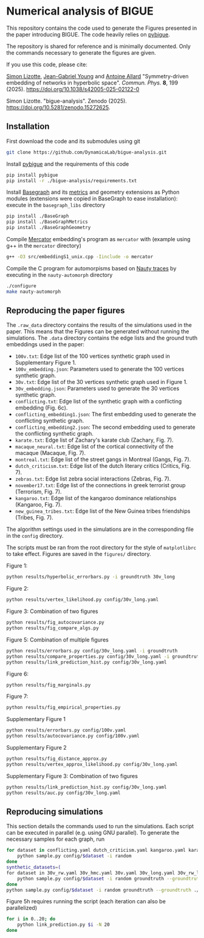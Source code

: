 # Numerical analysis of BIGUE

This repository contains the code used to generate the Figures presented in the paper introducing BIGUE. The code heavily relies on [pybigue].

The repository is shared for reference and is minimally documented. Only the commands necessary to generate the figures are given.

If you use this code, please cite:

[Simon Lizotte](https://siliz4.github.io), [Jean-Gabriel Young](https://jgyoung.ca) and [Antoine Allard](https://antoineallard.github.io)
"Symmetry-driven embedding of networks in hyperbolic space". _Commun. Phys._ __8__, 199 (2025).
https://doi.org/10.1038/s42005-025-02122-0

Simon Lizotte. "bigue-analysis". Zenodo (2025). https://doi.org/10.5281/zenodo.15272625.

## Installation

First download the code and its submodules using git
```sh
git clone https://github.com/DynamicaLab/bigue-analysis.git
```
Install [pybigue] and the requirements of this code
```sh
pip install pybigue
pip install -r ./bigue-analysis/requirements.txt
```
Install [Basegraph](https://github.com/BaseGraph/BaseGraph.git) and its [metrics](https://github.com/BaseGraph/BaseGraphMetrics) and geometry extensions as Python modules (extensions were copied in BaseGraph to ease installation): execute in the `basegraph_libs` directory
```sh
pip install ./BaseGraph
pip install ./BaseGraphMetrics
pip install ./BaseGraphGeometry
```

Compile [Mercator](https://github.com/networkgeometry/mercator) embedding's program as `mercator` with (example using g++ in the `mercator` directory)
```sh
g++ -O3 src/embeddingS1_unix.cpp -Iinclude -o mercator
```

Compile the C program for automorpisms based on [Nauty traces](https://doi.org/10.1016/j.jsc.2013.09.003) by executing in the `nauty-automorph` directory
```sh
./configure
make nauty-automorph
```

## Reproducing the paper figures

The `.raw_data` directory contains the results of the simulations used in the paper.
This means that the Figures can be generated without running the simulations.
The `.data` directory contains the edge lists and the ground truth embeddings used in the paper:

- `100v.txt`: Edge list of the 100 vertices synthetic graph used in Supplementary Figure 1.
- `100v_embedding.json`: Parameters used to generate the 100 vertices synthetic graph.
- `30v.txt`: Edge list of the 30 vertices synthetic graph used in Figure 1.
- `30v_embedding.json`: Parameters used to generate the 30 vertices synthetic graph.
- `conflicting.txt`: Edge list of the synthetic graph with a conflicting embedding (Fig. 6c).
- `conflicting_embedding1.json`: The first embedding used to generate the conflicting synthetic graph.
- `conflicting_embedding2.json`: The second embedding used to generate the conflicting synthetic graph.
- `karate.txt`: Edge list of Zachary's karate club (Zachary, Fig. 7).
- `macaque_neural.txt`: Edge list of the cortical connectivity of the macaque (Macaque, Fig. 7).
- `montreal.txt`: Edge list of the street gangs in Montreal (Gangs, Fig. 7).
- `dutch_criticism.txt`: Edge list of the dutch literary critics (Critics, Fig. 7).
- `zebras.txt`: Edge list zebra social interactions (Zebras, Fig. 7).
- `november17.txt`: Edge list of the connections in greek terrorist group (Terrorism, Fig. 7).
- `kangaroo.txt`: Edge list of the kangaroo dominance relationships (Kangaroo, Fig. 7).
- `new_guinea_tribes.txt`: Edge list of the New Guinea tribes friendships (Tribes, Fig. 7).

The algorithm settings used in the simulations are in the corresponding file in the `config` directory.

The scripts must be ran from the root directory for the style of `matplotlibrc` to take effect.
Figures are saved in the `figures/` directory.

Figure 1:
```sh
python results/hyperbolic_errorbars.py -i groundtruth 30v_long
```

Figure 2:
```sh
python results/vertex_likelihood.py config/30v_long.yaml
```

Figure 3: Combination of two figures
```sh
python results/fig_autocovariance.py
python results/fig_compare_algs.py
```

Figure 5: Combination of multiple figures
```sh
python results/errorbars.py config/30v_long.yaml -i groundtruth
python results/compare_properties.py config/30v_long.yaml -i groundtruth
python results/link_prediction_hist.py config/30v_long.yaml
```

Figure 6:
```sh
python results/fig_marginals.py
```

Figure 7:
```sh
python results/fig_empirical_properties.py
```

Supplementary Figure 1
```sh
python results/errorbars.py config/100v.yaml
python results/autocovariance.py config/100v.yaml
```

Supplementary Figure 2
```sh
python results/fig_distance_approx.py
python results/vertex_approx_likelihood.py config/30v_long.yaml
```

Supplementary Figure 3: Combination of two figures
```sh
python results/link_prediction_hist.py config/30v_long.yaml
python results/auc.py config/30v_long.yaml
```

## Reproducing simulations

This section details the commands used to run the simulations.
Each script can be executed in parallel (e.g. using GNU parallel). To generate the necessary samples for each graph, run
```sh
for dataset in conflicting.yaml dutch_criticism.yaml kangaroo.yaml karate.yaml macaque_neural.yaml montreal.yaml new_guinea_tribes.yaml november17.yaml zebras.yaml; do
    python sample.py config/$dataset -i random
done
synthetic_datasets=(
for dataset in 30v_rw.yaml 30v_hmc.yaml 30v.yaml 30v_long.yaml 30v_rw_long.yaml); do
    python sample.py config/$dataset -i random groundtruth --groundtruth ./.data/30v.txt ./.data/30v_embedding.json
done
python sample.py config/$dataset -i random groundtruth --groundtruth ./.data/100v.txt ./.data/100v_embedding.json
```
Figure 5h requires running the script (each iteration can also be parallelized)
```sh
for i in 0..20; do
    python link_prediction.py $i -N 20
done
```

[pybigue]: https://github.com/DynamicaLab/bigue

